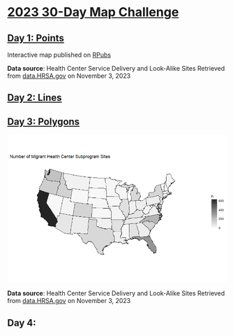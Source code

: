 # [2023 30-Day Map Challenge](https://30daymapchallenge.com/)

## [Day 1: Points](day1-points.r)

Interactive map published on [RPubs](http://rpubs.com/jspayd/day1-points-30daymapchallenge2023)

**Data source**: Health Center Service Delivery and Look-Alike Sites
Retrieved from [data.HRSA.gov](https://data.hrsa.gov/data/download?hmpgtitle=hmpg-hrsa-data) on November 3, 2023


## [Day 2: Lines](day2-lines.r)




## [Day 3: Polygons](day3-polygons.r)

![Day 3: Polygons](day3-polygons.png)

**Data source**: Health Center Service Delivery and Look-Alike Sites
Retrieved from [data.HRSA.gov](https://data.hrsa.gov/data/download?hmpgtitle=hmpg-hrsa-data) on November 3, 2023


## Day 4: 